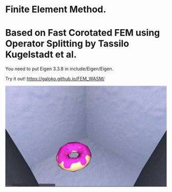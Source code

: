 # Finite Element Method. 

# Based on Fast Corotated FEM using Operator Splitting by Tassilo Kugelstadt et al.

You need to put Eigen 3.3.8 in include/Eigen/Eigen.

Try it out! https://galoko.github.io/FEM_WASM/

![](fem.gif)
